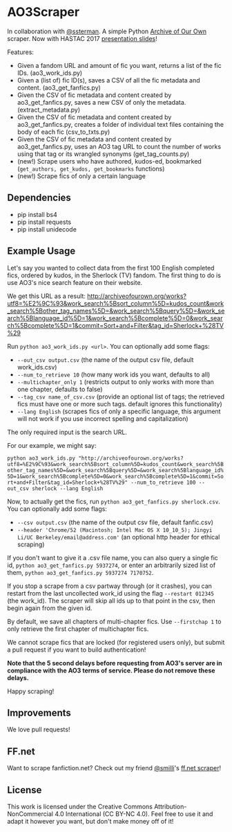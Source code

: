 # AO3Scraper

In collaboration with [@ssterman](https://github.com/ssterman). A simple Python [Archive of Our Own](https://archiveofourown.org/) scraper. Now with HASTAC 2017 [presentation slides](https://docs.google.com/presentation/d/1GrpMYw25Bz_m0r2hv0Orgp-uxSIi4HdrHpzL6deCopc)!

Features:
- Given a fandom URL and amount of fic you want, returns a list of the fic IDs. (ao3_work_ids.py)
- Given a (list of) fic ID(s), saves a CSV of all the fic metadata and content. (ao3_get_fanfics.py)
- Given the CSV of fic metadata and content created by ao3_get_fanfics.py, saves a new CSV of only the metadata. (extract_metadata.py)
- Given the CSV of fic metadata and content created by ao3_get_fanfics.py, creates a folder of individual text files containing the body of each fic (csv_to_txts.py)
- Given the CSV of fic metadata and content created by ao3_get_fanfics.py, uses an AO3 tag URL to count the number of works using that tag or its wrangled synonyms (get_tag_counts.py)
- (new!) Scrape users who have authored, kudos-ed, bookmarked (``get_authors, get_kudos, get_bookmarks`` functions)
- (new!) Scrape fics of only a certain language

## Dependencies
- pip install bs4
- pip install requests
- pip install unidecode

## Example Usage

Let's say you wanted to collect data from the first 100 English completed fics, ordered by kudos, in the Sherlock (TV) fandom. The first thing to do is use AO3's nice search feature on their website.

We get this URL as a result: http://archiveofourown.org/works?utf8=%E2%9C%93&work_search%5Bsort_column%5D=kudos_count&work_search%5Bother_tag_names%5D=&work_search%5Bquery%5D=&work_search%5Blanguage_id%5D=1&work_search%5Bcomplete%5D=0&work_search%5Bcomplete%5D=1&commit=Sort+and+Filter&tag_id=Sherlock+%28TV%29 

Run `python ao3_work_ids.py <url>`. You can optionally add some flags: 
- `--out_csv output.csv` (the name of the output csv file, default work_ids.csv)
- `--num_to_retrieve 10` (how many work ids you want, defaults to all)
- `--multichapter_only 1` (restricts output to only works with more than one chapter, defaults to false)
- `--tag_csv name_of_csv.csv` (provide an optional list of tags; the retrieved fics must have one or more such tags. default ignores this functionality)
- `--lang English` (scrapes fics of only a specific language, this argument will not work if you use incorrect spelling and capitalization)

The only required input is the search URL.  

For our example, we might say: 

`python ao3_work_ids.py "http://archiveofourown.org/works?utf8=%E2%9C%93&work_search%5Bsort_column%5D=kudos_count&work_search%5Bother_tag_names%5D=&work_search%5Bquery%5D=&work_search%5Blanguage_id%5D=1&work_search%5Bcomplete%5D=0&work_search%5Bcomplete%5D=1&commit=Sort+and+Filter&tag_id=Sherlock+%28TV%29" --num_to_retrieve 100 --out_csv sherlock --lang English`

Now, to actually get the fics, run `python ao3_get_fanfics.py sherlock.csv`. You can optionally add some flags: 
- `--csv output.csv` (the name of the output csv file, default fanfic.csv)
- `--header 'Chrome/52 (Macintosh; Intel Mac OS X 10_10_5); Jingyi Li/UC Berkeley/email@address.com'` (an optional http header for ethical scraping)

If you don't want to give it a .csv file name, you can also query a single fic id, `python ao3_get_fanfics.py 5937274`, or enter an arbitrarily sized list of them, `python ao3_get_fanfics.py 5937274 7170752`.

If you stop a scrape from a csv partway through (or it crashes), you can restart from the last uncollected work_id using the flag `--restart 012345` (the work_id).  The scraper will skip all ids up to that point in the csv, then begin again from the given id. 

By default, we save all chapters of multi-chapter fics. Use `--firstchap 1` to only retrieve the first chapter of multichapter fics. 

We cannot scrape fics that are locked (for registered users only), but submit a pull request if you want to build authentication! 

**Note that the 5 second delays before requesting from AO3's server are in compliance with the AO3 terms of service.  Please do not remove these delays.**

Happy scraping! 

## Improvements

We love pull requests!

## FF.net

Want to scrape fanfiction.net? Check out my friend [@smilli](https://github.com/smilli/)'s [ff.net scraper](https://github.com/smilli/fanfiction)! 

## License
This work is licensed under the Creative Commons Attribution-NonCommercial 4.0 International (CC BY-NC 4.0). Feel free to use it and adapt it however you want, but don't make money off of it!
